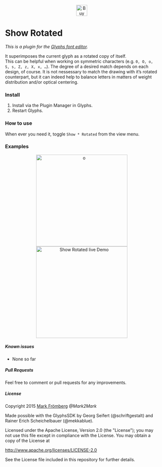 <p align="center"> 
<a href='https://ko-fi.com/M4M580HG' target='_blank'><img height='36' style='border:0px;height:36px;' src='https://az743702.vo.msecnd.net/cdn/kofi1.png?v=0' border='0' alt='Buy Me a Coffee at ko-fi.com' /></a>
</p>

# Show Rotated

*This is a plugin for the [Glyphs font editor](http://glyphsapp.com/).*  

It superimposes the current glyph as a rotated copy of itself.  
This can be helpful when working on symmetric characters (e.g. `0, O, o, S, s, Z, z, X, x, …`). The degree of a desired match depends on each design, of course. It is not nessessary to match the drawing with it’s rotated counterpart, but it can indeed help to balance letters in matters of weight distribution and/or optical centering.

### Install

1. Install via the Plugin Manager in Glyphs.
2. Restart Glyphs.

### How to use

When ever you need it, toggle `Show * Rotated` from the view menu.

### Examples

<p align="center">

<img src="https://github.com/Mark2Mark/Glyphsapp-Plugins/blob/Screenshots/ShowRotated/Screenshots/ShowRotated03_Mark-Froemberg.gif" alt="o" height="300px">

<img src="https://raw.githubusercontent.com/Mark2Mark/Show-Rotated/master/Images/ShowRotatedFlipped.gif" alt="Show Rotated live Demo" height="300px">

</p>

##### Known issues

- None so far

##### Pull Requests

Feel free to comment or pull requests for any improvements.

##### License

Copyright 2015 [Mark Frömberg](http://www.markfromberg.com/) *@Mark2Mark*

Made possible with the GlyphsSDK by Georg Seifert (@schriftgestalt) and Rainer Erich Scheichelbauer (@mekkablue).

Licensed under the Apache License, Version 2.0 (the "License");
you may not use this file except in compliance with the License.
You may obtain a copy of the License at

http://www.apache.org/licenses/LICENSE-2.0

See the License file included in this repository for further details.
